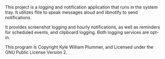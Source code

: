 This project is a logging and notification application that runs in the system tray. It utilizes flite to speak messages aloud and libnotify to send notifications.

It provides screenshot logging and hourly notifications, as well as reminders for scheduled events, and clipboard logging. Both logging services are opt-in.

This program is Copyright Kyle William Plummer, and Licensed under the GNU Public License Version 2.
